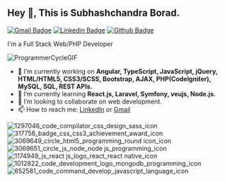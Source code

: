 ﻿## Hey 👋, This is Subhashchandra Borad.
[![Gmail Badge](https://img.shields.io/badge/-subhashchandraborad3295@gmail.com-c14438?style=flat&logo=Gmail&logoColor=white&link=mailto:neeljivani26@gmail.com)](mailto:subhashchandraborad3295@gmail.com) 
[![Linkedin Badge](https://img.shields.io/badge/-subhashchandra-borad?style=flat&logo=Linkedin&logoColor=white&link=https://www.linkedin.com/in/subhashchandra-borad/)](https://www.linkedin.com/in/subhashchandra-borad/)  [![Github Badge](https://img.shields.io/badge/-subhashchandraborad-grey?style=flat&logo=github&logoColor=white&link=https://github.com/Subhashchandra3295/)](https://www.github.com/Subhashchandra3295/)
 
<p align='left'>
  I'm a Full Stack Web/PHP Developer
  
  ![ProgrammerCycleGIF](https://user-images.githubusercontent.com/53113741/209103074-3ffab3db-14f2-4bd4-9ee1-032b5b290a70.gif)
  
  - 🔭 I’m currently working on <b> Angular, TypeScript, JavaScript, jQuery, HTML/HTML5, CSS3/SCSS, Bootstrap, AJAX, PHP(CodeIgniter), MySQL, SQL, REST APIs. </b> 
  - 🌱 I’m currently learning <b> React.js, Laravel, Symfony, veujs, Node.js.</b>
  - 👯 I’m looking to collaborate on web development.
  - 📫 How to reach me: <a href='https://www.linkedin.com/in/subhashchandra-borad/'>LinkedIn</a> or <a href="mailto:subhashchandraborad3295@gmail.com">Gmail</a>

  

![1297046_code_compilator_css_design_sass_icon](https://user-images.githubusercontent.com/53113741/209101392-9655b106-c016-4ae6-968d-6a28e30a4f02.png)
![317756_badge_css_css3_achievement_award_icon](https://user-images.githubusercontent.com/53113741/209101395-0aff894c-cca8-45d7-8d60-0f99f1a89a91.png)
![3069649_circle_html5_programming_round icon_icon](https://user-images.githubusercontent.com/53113741/209101398-595faf3c-4b93-40a6-8f1f-12913b894980.png)
![3069651_circle_js_node_node js_programming_icon](https://user-images.githubusercontent.com/53113741/209101401-ff37045b-cc07-4feb-a7af-3a34cba69bb4.png)
![1174949_js_react js_logo_react_react native_icon](https://user-images.githubusercontent.com/53113741/209101405-691d8ef3-82ec-4bc3-b8fd-ad8bffe964c5.png)
![1012822_code_development_logo_mongodb_programming_icon](https://user-images.githubusercontent.com/53113741/209101406-af9ee716-ab73-44e6-a5ce-febe7c04d1e1.png)
![652581_code_command_develop_javascript_language_icon](https://user-images.githubusercontent.com/53113741/209101408-bd340569-8e67-4bf4-a273-22147a3c9e66.png)
